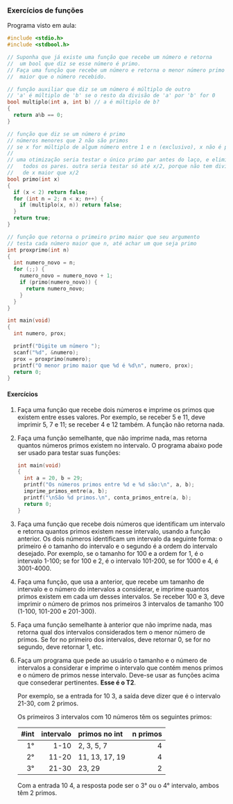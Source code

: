 ### Exercícios de funções

Programa visto em aula:
```c
#include <stdio.h>
#include <stdbool.h>

// Suponha que já existe uma função que recebe um número e retorna 
//  um bool que diz se esse número é primo. 
// Faça uma função que recebe um número e retorna o menor número primo 
//  maior que o número recebido.

// função auxiliar que diz se um número é múltiplo de outro
// 'a' é múltiplo de 'b' se o resto da divisão de 'a' por 'b' for 0
bool multiplo(int a, int b) // a é múltiplo de b?
{
  return a%b == 0;
}

// função que diz se um número é primo
// números menores que 2 não são primos
// se x for múltiplo de algum número entre 1 e n (exclusivo), x não é primo
//
// uma otimização seria testar o único primo par antes do laço, e eliminar
//   todos os pares. outra seria testar só até x/2, porque não tem divisor
//   de x maior que x/2
bool primo(int x)
{
  if (x < 2) return false;
  for (int n = 2; n < x; n++) {
    if (multiplo(x, n)) return false;
  }
  return true;
}

// função que retorna o primeiro primo maior que seu argumento
// testa cada número maior que n, até achar um que seja primo
int proxprimo(int n)
{
  int numero_novo = n;
  for (;;) {
    numero_novo = numero_novo + 1;
    if (primo(numero_novo)) {
      return numero_novo;
    }
  }
}

int main(void)
{
  int numero, prox;

  printf("Digite um número ");
  scanf("%d", &numero);
  prox = proxprimo(numero);
  printf("O menor primo maior que %d é %d\n", numero, prox);
  return 0;
}
```

#### Exercícios

1. Faça uma função que recebe dois números e imprime os primos que existem entre esses valores. Por exemplo, se receber 5 e 11, deve imprimir 
5, 7 e 11; se receber 4 e 12 também. A função não retorna nada.
2. Faça uma função semelhante, que não imprime nada, mas retorna quantos números primos existem no intervalo. O programa abaixo pode ser usado para testar suas funções:
   ```c
   int main(void)
   {
     int a = 20, b = 29;
     printf("Os números primos entre %d e %d são:\n", a, b);
     imprime_primos_entre(a, b);
     printf("\nSão %d primos.\n", conta_primos_entre(a, b);
     return 0;
   }
   ```
3. Faça uma função que recebe dois números que identificam um intervalo e retorna quantos primos existem nesse intervalo, usando a função anterior. Os dois números identificam um intervalo da seguinte forma: o primeiro é o tamanho do intervalo e o segundo é a ordem do intervalo desejado. Por exemplo, se o tamanho for 100 e a ordem for 1, é o intervalo 1-100; se for 100 e 2, é o intervalo 101-200, se for 1000 e 4, é 3001-4000.
4. Faça uma função, que usa a anterior, que recebe um tamanho de intervalo e o número do intervalos a considerar, e imprime quantos primos existem em cada um desses intervalos. Se receber 100 e 3, deve imprimir o número de primos nos primeiros 3 intervalos de tamanho 100 (1-100, 101-200 e 201-300).
5. Faça uma função semelhante à anterior que não imprime nada, mas retorna qual dos intervalos considerados tem o menor número de primos. Se for no primeiro dos intervalos, deve retornar 0, se for no segundo, deve retornar 1, etc.
6. Faça um programa que pede ao usuário o tamanho e o número de intervalos a considerar e imprime o intervalo que contém menos primos e o número de primos nesse intervalo. Deve-se usar as funções acima que consederar pertinentes. **Esse é o T2**.

   Por exemplo, se a entrada for 10 3, a saída deve dizer que é o intervalo 21-30, com 2 primos. 

   Os primeiros 3 intervalos com 10 números têm os seguintes primos:
   
   #int | intervalo | primos no int  | n primos
   ---: | --------: | :------------- | -------:
   1°   | 1-10      | 2, 3, 5, 7     | 4
   2°   | 11-20     | 11, 13, 17, 19 | 4
   3°   | 21-30     | 23, 29         | 2

   Com a entrada 10 4, a resposta pode ser o 3° ou o 4° intervalo, ambos têm 2 primos.
